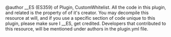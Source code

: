 @author __ES (ES359) of Plugin, CustomWhitelist.
All the code in this plugin, and related is the property
of of it's creator. You may decompile this resource at will, and if you use a specific section of code unique
to this plugin, please make sure I __ES, get credited.
Developers that contributed to this resource, will be mentioned under authors in the plugin.yml file.
